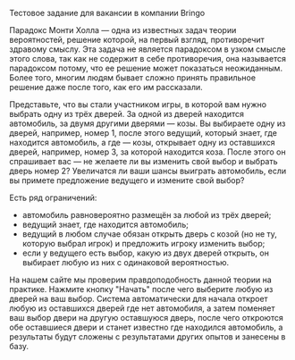 Тестовое задание для вакансии в компании Bringo

Парадокс Монти Холла — одна из известных задач теории вероятностей, решение которой, на первый взгляд, противоречит здравому смыслу. Эта задача не является парадоксом в узком смысле этого слова, так как не содержит в себе противоречия, она называется парадоксом потому, что ее решение может показаться неожиданным. Более того, многим людям бывает сложно принять правильное решение даже после того, как его им рассказали.

Представьте, что вы стали участником игры, в которой вам нужно выбрать одну из трёх дверей. За одной из дверей находится автомобиль, за двумя другими дверями — козы. Вы выбираете одну из дверей, например, номер 1, после этого ведущий, который знает, где находится автомобиль, а где — козы, открывает одну из оставшихся дверей, например, номер 3, за которой находится коза. После этого он спрашивает вас — не желаете ли вы изменить свой выбор и выбрать дверь номер 2? Увеличатся ли ваши шансы выиграть автомобиль, если вы примете предложение ведущего и измените свой выбор?

Есть ряд ограничений:
* автомобиль равновероятно размещён за любой из трёх дверей;
* ведущий знает, где находится автомобиль;
* ведущий в любом случае обязан открыть дверь с козой (но не ту, которую выбрал игрок) и предложить игроку изменить выбор;
* если у ведущего есть выбор, какую из двух дверей открыть, он выбирает любую из них с одинаковой вероятностью.

На нашем сайте мы проверим правдоподобность данной теории на практике. Нажмите кнопку "Начать" после чего выберите любую из дверей на ваш выбор. Система автоматически для начала откроет любую из оставшихся дверей где нет автомобиля, а затем поменяет ваш выбор двери на другую оставшуюся дверь, после чего откроются обе оставшиеся двери и станет известно где находился автомобиль, а результаты будут сложены с результатами других опытов и занесены в базу.